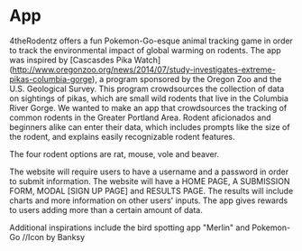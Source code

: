 # App
4theRodentz offers a fun Pokemon-Go-esque animal tracking game in order to track the environmental impact of global warming on rodents.
The app was inspired by [Cascasdes Pika Watch] (http://www.oregonzoo.org/news/2014/07/study-investigates-extreme-pikas-columbia-gorge), a program sponsored by the Oregon Zoo and the U.S. Geological Survey. This program crowdsources the collection of data on sightings of pikas, which are small wild rodents that live in the Columbia River Gorge. We wanted to make an app that crowdsources the tracking of common rodents in the Greater Portland Area. Rodent aficionados and beginners alike can enter their data, which includes prompts like the size of the rodent, and explains easily recognizable rodent features.

The four rodent options are rat, mouse, vole and beaver.  

The website will require users to have a username and a password in order to submit information. The website will have a HOME PAGE, A SUBMISSION FORM, MODAL [SIGN UP PAGE] and RESULTS PAGE. The results will include charts and more information on other users' inputs.
The app gives rewards to users adding more than a certain amount of data.

Additional inspirations include the bird spotting app "Merlin" and Pokemon-Go 
//Icon by Banksy
